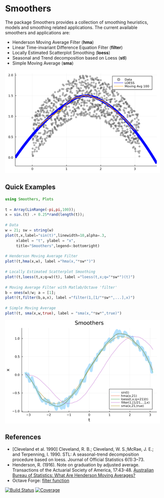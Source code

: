 # Smoothers

The package Smoothers provides a collection of smoothing heuristics, models and smoothing related applications. The current available smoothers and applications are:

* Henderson Moving Average Filter (**hma**)
* Linear Time-invariant Difference Equation Filter (**filter**)
* Locally Estimated Scatterplot Smoothing (**loess**)
* Seasonal and Trend decomposition based on Loess (**stl**) 
* Simple Moving Average (**sma**)

<img src="./docs/src/images/smoothers.png">

## Quick Examples

```julia
using Smoothers, Plots

t = Array(LinRange(-pi,pi,100));
x = sin.(t) .+ 0.25*rand(length(t));

# Data
w = 21; sw = string(w)
plot(t,x,label="sin(t)",linewidth=10,alpha=.3,
     xlabel = "t", ylabel = "x",
     title="Smoothers",legend=:bottomright)

# Henderson Moving Average Filter
plot!(t,hma(x,w), label ="hma(x,"*sw*")")

# Locally Estimated Scatterplot Smoothing
plot!(t,loess(t,x;q=w)(t), label ="loess(t,x;q="*sw*")(t)")

# Moving Average Filter with Matlab/Octave 'filter'
b = ones(w)/w; a = [1];
plot!(t,filter(b,a,x), label ="filter(1,[1/"*sw*",...],x)")

# Simple Moving Average
plot!(t, sma(x,w,true), label = "sma(x,"*sw*",true)")
```
<img src="./docs/src/images/smoothers_examples.png">

## References

* [Cleveland et al. 1990]  Cleveland,  R.  B.;  Cleveland,  W.  S.;McRae, J. E.; and Terpenning, I.  1990.  STL: A seasonal-trend decomposition procedure based on loess. Journal of Official Statistics 6(1):3–73.
* Henderson, R. (1916). Note on graduation by adjusted average. Transactions of the Actuarial Society of America, 17:43-48. [Australian Bureau of Statistics: What Are Henderson Moving Averages?](https://www.abs.gov.au/websitedbs/d3310114.nsf/4a256353001af3ed4b2562bb00121564/5fc845406def2c3dca256ce100188f8e!OpenDocument#:~:text=WHAT%20ARE%20HENDERSON%20MOVING%20AVERAGES%3F)
* Octave Forge: [filter function](https://octave.sourceforge.io/octave/function/filter.html)

[![Build Status](https://github.com/viraltux/Smoothers.jl/workflows/CI/badge.svg)](https://github.com/viraltux/Smoothers.jl/actions)
[![Coverage](https://codecov.io/gh/viraltux/Smoothers.jl/branch/master/graph/badge.svg)](https://codecov.io/gh/viraltux/Smoothers.jl)
